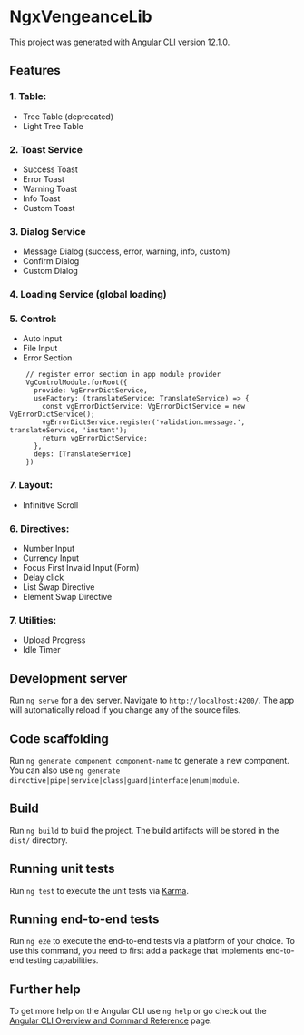 # NgxVengeanceLib

This project was generated with [Angular CLI](https://github.com/angular/angular-cli) version 12.1.0.

## Features
### 1. Table:

  - Tree Table (deprecated)
  - Light Tree Table

### 2. Toast Service

  - Success Toast
  - Error Toast
  - Warning Toast
  - Info Toast
  - Custom Toast

### 3. Dialog Service

  - Message Dialog (success, error, warning, info, custom)
  - Confirm Dialog
  - Custom Dialog

### 4. Loading Service (global loading)

### 5. Control:

  - Auto Input
  - File Input
  - Error Section
```angular2html
    // register error section in app module provider
    VgControlModule.forRoot({
      provide: VgErrorDictService,
      useFactory: (translateService: TranslateService) => {
        const vgErrorDictService: VgErrorDictService = new VgErrorDictService();
        vgErrorDictService.register('validation.message.', translateService, 'instant');
        return vgErrorDictService;
      },
      deps: [TranslateService]
    })
```

### 7. Layout:

  - Infinitive Scroll

### 6. Directives:

  - Number Input
  - Currency Input
  - Focus First Invalid Input (Form)
  - Delay click
  - List Swap Directive
  - Element Swap Directive

### 7. Utilities:

  - Upload Progress
  - Idle Timer

## Development server

Run `ng serve` for a dev server. Navigate to `http://localhost:4200/`. The app will automatically reload if you change any of the source files.

## Code scaffolding

Run `ng generate component component-name` to generate a new component. You can also use `ng generate directive|pipe|service|class|guard|interface|enum|module`.

## Build

Run `ng build` to build the project. The build artifacts will be stored in the `dist/` directory.

## Running unit tests

Run `ng test` to execute the unit tests via [Karma](https://karma-runner.github.io).

## Running end-to-end tests

Run `ng e2e` to execute the end-to-end tests via a platform of your choice. To use this command, you need to first add a package that implements end-to-end testing capabilities.

## Further help

To get more help on the Angular CLI use `ng help` or go check out the [Angular CLI Overview and Command Reference](https://angular.io/cli) page.
